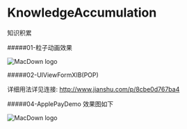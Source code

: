 # KnowledgeAccumulation
知识积累

#####01-粒子动画效果

![MacDown logo](http://img.hb.aicdn.com/cff8740f17cbc5cc3e665df3a14854d76b1ea3ac29b81-RSxKA3_fw658)

#####02-UIViewFormXIB(POP)

详细用法详见连接: http://www.jianshu.com/p/8cbe0d767ba4

#####04-ApplePayDemo
效果图如下

![MacDown logo](http://img.hb.aicdn.com/88c2bbe8df34393fb0d4b91d1b0135165f640c4f103e3f-hWQ26S_fw658)